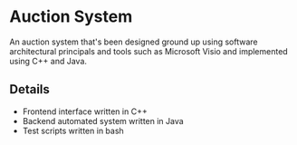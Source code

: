 # Auction System
An auction system that's been designed ground up using software architectural principals and tools such as Microsoft Visio and implemented using C++ and Java.

## Details
* Frontend interface written in C++
* Backend automated system written in Java
* Test scripts written in bash
